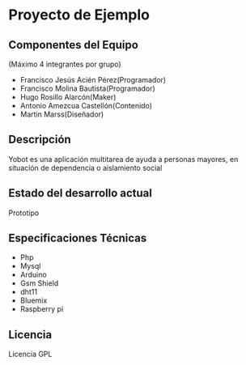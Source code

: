 Proyecto de  Ejemplo
====================

Componentes del Equipo
---------------------

(Máximo 4 integrantes por grupo)

+ Francisco Jesús Acién Pérez(Programador)
+ Francisco Molina Bautista(Programador)
+ Hugo Rosillo Alarcón(Maker)
+ Antonio Amezcua Castellón(Contenido)
+ Martin Marss(Diseñador)

Descripción
-------------
Yobot es una aplicación multitarea de ayuda a personas mayores, en situación de dependencia o aislamiento social

Estado del desarrollo actual
----------------------------
Prototipo

Especificaciones Técnicas
--------------------------
+ Php
+ Mysql
+ Arduino
+ Gsm Shield
+ dht11
+ Bluemix
+ Raspberry pi

Licencia
---------
Licencia GPL
